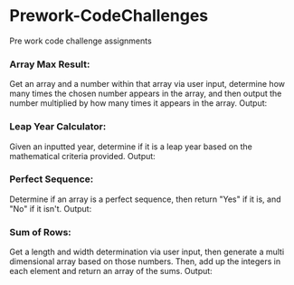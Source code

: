 # Prework-CodeChallenges

Pre work code challenge assignments

### Array Max Result:
Get an array and a number within that array via user input, determine how many times the chosen number appears in the array, and then output the number multiplied by how many times it appears in the array.
Output:

### Leap Year Calculator:
Given an inputted year, determine if it is a leap year based on the mathematical criteria provided.
Output:

### Perfect Sequence:
Determine if an array is a perfect sequence, then return "Yes" if it is, and "No" if it isn't.
Output:

### Sum of Rows:
Get a length and width determination via user input, then generate a multi dimensional array based on those numbers. Then, add up the integers in each element and return an array of the sums.
Output:
